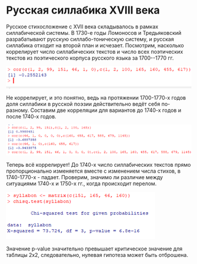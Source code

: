 # Русская силлабика XVIII века
Русское стихосложение с XVII века складывалось в рамках силлабической системы. В 1730-е годы Ломоносов и Тредьяковский разрабатывают русскую силлабо-тоническую систему, и русская силлабика отходит на второй план и исчезает. Посмотрим, насколько коррелирует число силлабических текстов и число всех поэтических текстов из поэтического корпуса русского языка за 1700--1770 гг.

![](https://github.com/calturins/calturins/blob/master/1700-1770.png)

Не коррелирует, и это понятно, ведь на протяжении 1700-1770-х годов доля силлабики в русской поэзии действительно ведёт себя по-разному. Составим две корреляции для вариантов до 1740-х годов и после 1740-х годов.

![](https://github.com/calturins/calturins/blob/master/different.png)

Теперь всё коррелирует! До 1740-х число силлабических текстов прямо пропорционально изменяется вместе с изменением числа стихов, в 1740-1770-х - падает.
Проверим, значимо ли различие между ситуациями 1740-х и 1750-х гг., когда происходит перелом.

![](https://github.com/calturins/calturins/blob/master/%D0%A1%D0%BD%D0%B8%D0%BC%D0%BE%D0%BA%20%D1%8D%D0%BA%D1%80%D0%B0%D0%BD%D0%B0%20(735).png)

Значение p-value значительно превышает критическое значение для таблицы 2х2, следовательно, нулевая гипотеза может быть отброшена.

